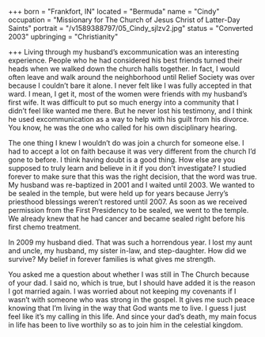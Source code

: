 +++
born = "Frankfort, IN"
located = "Bermuda"
name = "Cindy"
occupation = "Missionary for The Church of Jesus Christ of Latter-Day Saints"
portrait = "/v1589388797/05_Cindy_sjlzv2.jpg"
status = "Converted 2003"
upbringing = "Christianity"

+++
Living through my husband’s excommunication was an interesting experience. People who he had considered his best friends turned their heads when we walked down the church halls together. In fact, I would often leave and walk around the neighborhood until Relief Society was over because I couldn’t bare it alone. I never felt like I was fully accepted in that ward. I mean, I get it, most of the women were friends with my husband’s first wife. It was difficult to put so much energy into a community that I didn’t feel like wanted me there. But he never lost his testimony, and I think he used excommunication as a way to help with his guilt from his divorce. You know, he was the one who called for his own disciplinary hearing.

The one thing I knew I wouldn’t do was join a church for someone else. I had to accept a lot on faith because it was very different from the church I’d gone to before. I think having doubt is a good thing. How else are you supposed to truly learn and believe in it if you don’t investigate? I studied forever to make sure that this was the right decision, that the word was true. My husband was re-baptized in 2001 and I waited until 2003. We wanted to be sealed in the temple, but were held up for years because Jerry’s priesthood blessings weren’t restored until 2007. As soon as we received permission from the First Presidency to be sealed, we went to the temple. We already knew that he had cancer and became sealed right before his first chemo treatment.

In 2009 my husband died. That was such a horrendous year. I lost my aunt and uncle, my husband, my sister in-law, and step-daughter. How did we survive? My belief in forever families is what gives me strength.

You asked me a question about whether I was still in The Church because of your dad. I said no, which is true, but I should have added it is the reason I got married again. I was worried about not keeping my covenants if I wasn’t with someone who was strong in the gospel. It gives me such peace knowing that I’m living in the way that God wants me to live. I guess I just feel like it’s my calling in this life. And since your dad’s death, my main focus in life has been to live worthily so as to join him in the celestial kingdom.